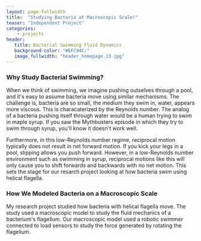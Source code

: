 ```yaml
---
layout: page-fullwidth
title:  "Studying Bacteria at Macroscopic Scale!"
teaser: "Independent Project"
categories:
    - projects
header:
   title: Bacterial Swimming Fluid Dynamics
   background-color: "#EFC94C;"
   image_fullwidth: "header_homepage_13.jpg"
---
```


### Why Study Bacterial Swimming?

When we think of swimming, we imagine pushing outselves through a pool, and it's easy to assume bacteria move using similar mechanisms. The challenge is, bacteria are so small, the medium they swim in, water, appears more viscous. This is characaterized by the Reynolds number. The analog of a bacteria pushing itself through water would be a human trying to swim in maple syrup. If you saw the Mythbusters episode in which they try to swim through syrup, you'll know it doesn't work well. 

Furthermore, in this low-Reynolds number regime, reciprocal motion typically does not result in net forward motion. If you kick your legs in a pool, slipping allows you push forward. However, in a low-Reynolds number environment such as swimming in syrup, reciprocal motions like this will only cause you to shift forwards and backwards with no net motion. This sets the stage for our resarch project looking at how bacteria swim using helical flagella. 

### How We Modeled Bacteria on a Macroscopic Scale

My research project studied how bacteria with helical flagella move. The study used a macroscopic model to study the fluid mechanics of a bacterium's flagellum. Our macroscopic model used a robotic swimmer connected to load sensors to study the force generated by rotating the flagellum. 
